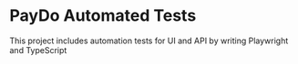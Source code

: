 # PayDo Automated Tests

This project includes automation tests for UI and API by writing Playwright and TypeScript
